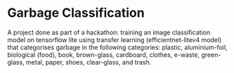 # Garbage Classification

A project done as part of a hackathon: 
training an image classification model on tensorflow lite using transfer learning (efficientnet-litev4 model) that categorises garbage in the following categories: plastic, aluminium-foil, biological (food), book, brown-glass, cardboard, clothes, e-waste, green-glass, metal, paper, shoes, clear-glass, and trash.
